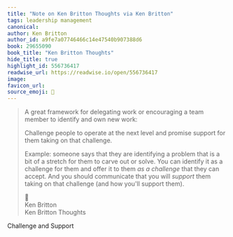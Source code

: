 ```yaml
---
title: "Note on Ken Britton Thoughts via Ken Britton"
tags: leadership management
canonical: 
author: Ken Britton
author_id: a9fe7a07746466c14e47540b907388d6
book: 29655090
book_title: "Ken Britton Thoughts"
hide_title: true
highlight_id: 556736417
readwise_url: https://readwise.io/open/556736417
image: 
favicon_url: 
source_emoji: 📕
---
```


> A great framework for delegating work or encouraging a team member to identify and own new work:
> 
> Challenge people to operate at the next level and promise support for them taking on that challenge.
> 
> Example: someone says that they are identifying a problem that is a bit of a stretch for them to carve out or solve.
> You can identify it as a challenge for them and offer it to them _as a challenge_ that they can accept.
> And you should communicate that you will _support_ them taking on that challenge (and how you'll support them).
> <div class="quoteback-footer"><div class="quoteback-avatar"><span class="mini-emoji"> 📕</span></div><div class="quoteback-metadata"><div class="metadata-inner"><span style="display:none">FROM:</span><div aria-label="Ken Britton" class="quoteback-author"> Ken Britton</div><div aria-label="Ken Britton Thoughts" class="quoteback-title"> Ken Britton Thoughts</div></div></div></div>

Challenge and Support